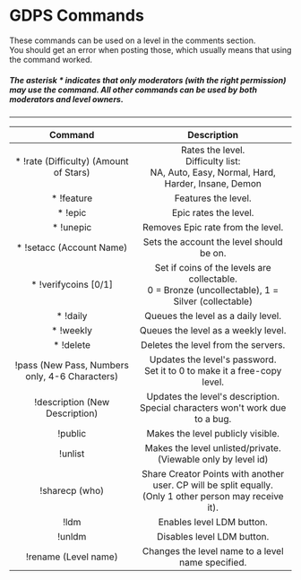 # GDPS Commands
These commands can be used on a level in the comments section.  
You should get an error when posting those, which usually means that using the command worked.

##### The asterisk \* indicates that only moderators (with the right permission) may use the command. All other commands can be used by both moderators and level owners.
---

| Command 	| Description 	|
|:---:	|:---:	|
| \* !rate (Difficulty) (Amount of Stars)	| Rates the level.<br>Difficulty list:<br>NA, Auto, Easy, Normal, Hard, Harder, Insane, Demon	|
| \* !feature 	| Features the level. 	|
| \* !epic 	| Epic rates the level. 	|
| \* !unepic 	| Removes Epic rate from the level. 	|
| \* !setacc (Account Name) 	| Sets the account the level should be on. 	|
| \* !verifycoins [0/1]	| Set if coins of the levels are collectable. <br>0 = Bronze (uncollectable), 1 = Silver (collectable)	|
| \* !daily 	| Queues the level as a daily level. 	|
| \* !weekly 	| Queues the level as a weekly level. 	|
| \* !delete 	| Deletes the level from the servers. 	|
| !pass (New Pass, Numbers only, 4-6 Characters) 	| Updates the level's password.<br>Set it to 0 to make it a free-copy level. 	|
| !description (New Description) 	| Updates the level's description.<br>Special characters won't work due to a bug.	|
| !public 	| Makes the level publicly visible.	|
| !unlist 	| Makes the level unlisted/private. (Viewable only by level id)	|
| !sharecp (who)	| Share Creator Points with another user. CP will be split equally.<br>(Only 1 other person may receive it).	|
| !ldm 	| Enables level LDM button. 	|
| !unldm 	| Disables level LDM button. 	|
| !rename (Level name) | Changes the level name to a level name specified. |
